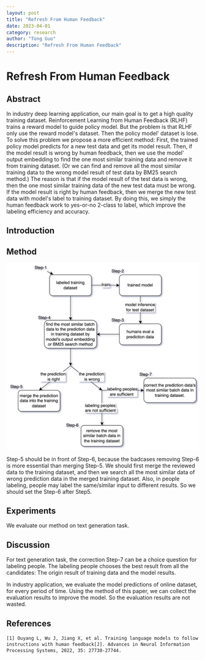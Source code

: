 ```yaml
---
layout: post
title: "Refresh From Human Feedback"
date: 2023-04-01
category: research
author: "Tong Guo"
description: "Refresh From Human Feedback"
---
```

# Refresh From Human Feedback

## Abstract

In industry deep learning application, our main goal is to get a high quality training dataset. Reinforcement Learning from Human Feedback (RLHF) trains a reward model to guide policy model. But the problem is that RLHF only use the reward model's dataset. Then the policy model' dataset is lose. To solve this problem we propose a more efficient method:  First, the trained policy model predicts for a new test data and get its model result. Then, if the model result is wrong by human feedback, then we use the model' output embedding to find the one most similar training data and remove it from training dataset. (Or we can find and remove all the most similar training data to the wrong model result of test data by BM25 search method.) The reason is that if the model result of the test data is wrong, then the one most similar training data of the new test data must be wrong. If the model result is right by human feedback, then we merge the new test data with model's label to training dataset. By doing this, we simply the human feedback work to yes-or-no 2-class to label, which improve the labeling efficiency and accuracy.

## Introduction

## Method

![fig1](/assets/png/refresh/fig1.png)


Step-5 should be in front of Step-6, because the badcases removing Step-6 is more essential than merging Step-5. We should first merge the reviewed data to the training dataset, and then we search all the most similar data of wrong prediction data in the merged training dataset. Also, in people labeling, people may label the same/similar input to different results. So we should set the Step-6 after Step5.

## Experiments

We evaluate our method on text generation task. 

## Discussion
For text generation task, the correction Step-7 can be a choice question for labeling people. The labeling people chooses the best result from all the candidates: The origin result of training data and the model results.

In industry application, we evaluate the model predictions of online dataset, for every period of time. Using the method of this paper, we can collect the evaluation results to improve the model. So the evaluation results are not wasted.
 
## References

```
[1] Ouyang L, Wu J, Jiang X, et al. Training language models to follow instructions with human feedback[J]. Advances in Neural Information Processing Systems, 2022, 35: 27730-27744.
```
